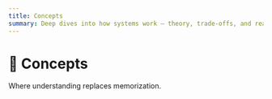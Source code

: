 ```yaml
---
title: Concepts
summary: Deep dives into how systems work — theory, trade-offs, and reasoning.
---
```


# 🧠 Concepts

Where understanding replaces memorization.